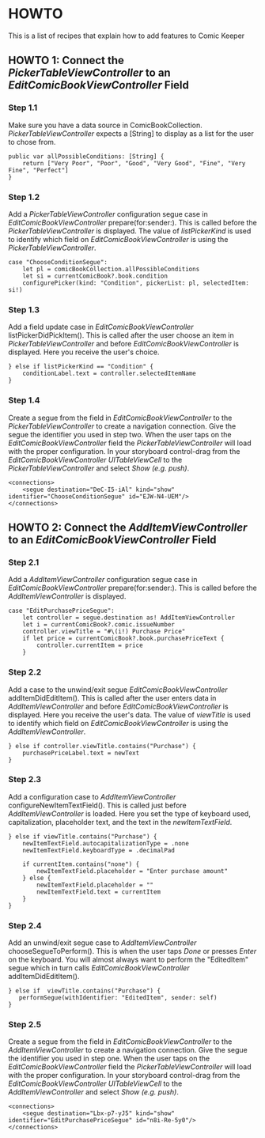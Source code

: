 # HOWTO

This is a list of recipes that explain how to add features to Comic Keeper

## HOWTO 1: Connect the _PickerTableViewController_ to an _EditComicBookViewController_ Field

### Step 1.1

Make sure you have a data source in ComicBookCollection. _PickerTableViewController_ expects a [String] to display as a list for the user to chose from.

    public var allPossibleConditions: [String] {
        return ["Very Poor", "Poor", "Good", "Very Good", "Fine", "Very Fine", "Perfect"]
    }

### Step 1.2

Add a _PickerTableViewController_ configuration segue case in _EditComicBookViewController_ prepare(for:sender:). This is called before the  _PickerTableViewController_ is displayed. The value of _listPickerKind_ is used to identify which field on _EditComicBookViewController_ is using the _PickerTableViewController_.

    case "ChooseConditionSegue":
        let pl = comicBookCollection.allPossibleConditions
        let si = currentComicBook?.book.condition
        configurePicker(kind: "Condition", pickerList: pl, selectedItem: si!)

### Step 1.3

Add a field update case in _EditComicBookViewController_ listPickerDidPickItem(). This is called after the user choose an item in _PickerTableViewController_ and before _EditComicBookViewController_ is displayed. Here you receive the user's choice.

    } else if listPickerKind == "Condition" {
        conditionLabel.text = controller.selectedItemName
    }

### Step 1.4

Create a segue from the field in _EditComicBookViewController_ to the _PickerTableViewController_ to create a navigation connection. Give the segue the identifier you used in step two. When the user taps on the _EditComicBookViewController_ field the _PickerTableViewController_ will load with the proper configuration. In your storyboard control-drag from the _EditComicBookViewController_ _UITableViewCell_ to the _PickerTableViewController_ and select _Show (e.g. push)_.

    <connections>
        <segue destination="DeC-I5-iAl" kind="show" identifier="ChooseConditionSegue" id="EJW-N4-UEM"/>
    </connections>

## HOWTO 2: Connect the _AddItemViewController_ to an _EditComicBookViewController_ Field

### Step 2.1

Add a _AddItemViewController_ configuration segue case in _EditComicBookViewController_ prepare(for:sender:). This is called before the  _AddItemViewController_ is displayed.

    case "EditPurchasePriceSegue":
        let controller = segue.destination as! AddItemViewController
        let i = currentComicBook?.comic.issueNumber
        controller.viewTitle = "#\(i!) Purchase Price"
        if let price = currentComicBook?.book.purchasePriceText {
            controller.currentItem = price
        }

### Step 2.2

Add a case to the unwind/exit segue _EditComicBookViewController_ addItemDidEditItem(). This is called after the user enters data in _AddItemViewController_ and before _EditComicBookViewController_ is displayed. Here you receive the user's data. The value of _viewTitle_ is used to identify which field on _EditComicBookViewController_ is using the _AddItemViewController_.

    } else if controller.viewTitle.contains("Purchase") {
        purchasePriceLabel.text = newText
    }

### Step 2.3

Add a configuration case to _AddItemViewController_ configureNewItemTextField(). This is called just before _AddItemViewController_ is loaded. Here you set the type of keyboard used, capitalization, placeholder text, and the text in the _newItemTextField_.

    } else if viewTitle.contains("Purchase") {
        newItemTextField.autocapitalizationType = .none
        newItemTextField.keyboardType = .decimalPad

        if currentItem.contains("none") {
            newItemTextField.placeholder = "Enter purchase amount"
        } else {
            newItemTextField.placeholder = ""
            newItemTextField.text = currentItem
        }
    }

### Step 2.4

Add an unwind/exit segue case to _AddItemViewController_ chooseSegueToPerform(). This is when the user taps _Done_ or presses _Enter_ on the keyboard. You will almost always want to perform the "EditedItem" segue which in turn calls _EditComicBookViewController_ addItemDidEditItem().

    } else if  viewTitle.contains("Purchase") {
       performSegue(withIdentifier: "EditedItem", sender: self)
    }

### Step 2.5

Create a segue from the field in _EditComicBookViewController_ to the _AddItemViewController_ to create a navigation connection. Give the segue the identifier you used in step one. When the user taps on the _EditComicBookViewController_ field the _PickerTableViewController_ will load with the proper configuration. In your storyboard control-drag from the _EditComicBookViewController_ _UITableViewCell_ to the _AddItemViewController_ and select _Show (e.g. push)_.

    <connections>
        <segue destination="Lbx-p7-yJ5" kind="show" identifier="EditPurchasePriceSegue" id="n8i-Re-5y0"/>
    </connections>
